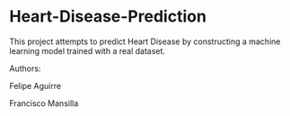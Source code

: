 # Heart-Disease-Prediction

This project attempts to predict Heart Disease by constructing a machine learning model trained with a real dataset.


Authors:

Felipe Aguirre

Francisco Mansilla

